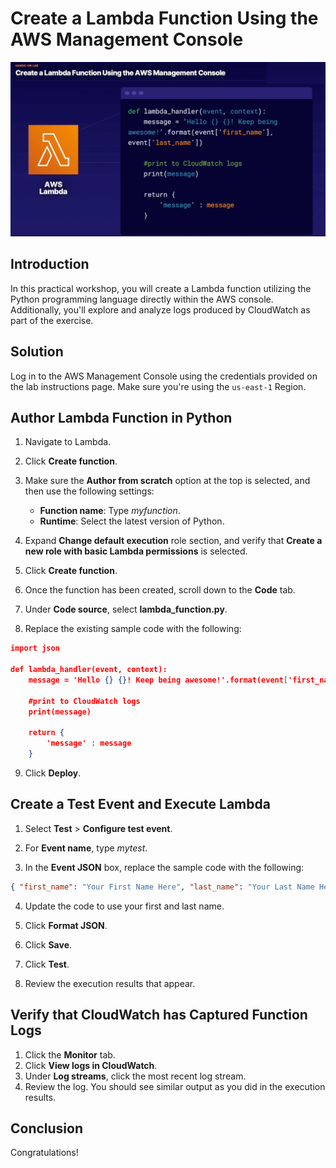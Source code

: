 # Create a Lambda Function Using the AWS Management Console
![image](../../images/CLF-CO2-lambda.jpg)
## Introduction
In this practical workshop, you will create a Lambda function utilizing the Python programming language directly within the AWS console. Additionally, you'll explore and analyze logs produced by CloudWatch as part of the exercise.

## Solution
Log in to the AWS Management Console using the credentials provided on the lab instructions page. Make sure you're using the `us-east-1` Region.

## Author Lambda Function in Python
1. Navigate to Lambda.

2. Click **Create function**.

3. Make sure the **Author from scratch** option at the top is selected, and then use the following settings:

    * **Function name**: Type _myfunction_.
    * **Runtime**: Select the latest version of Python.
4. Expand **Change default execution** role section, and verify that **Create a new role with basic Lambda permissions** is selected.

5. Click **Create function**.

6. Once the function has been created, scroll down to the **Code** tab.

7. Under **Code source**, select **lambda_function.py**.

8. Replace the existing sample code with the following:

```json
import json

def lambda_handler(event, context):
    message = 'Hello {} {}! Keep being awesome!'.format(event['first_name'], event['last_name'])  

    #print to CloudWatch logs
    print(message)

    return {
        'message' : message
    }  
```
9. Click **Deploy**.

## Create a Test Event and Execute Lambda
1. Select **Test** > **Configure test event**.

2. For **Event name**, type _mytest_.

3. In the **Event JSON** box, replace the sample code with the following:

```json
{ "first_name": "Your First Name Here", "last_name": "Your Last Name Here" }
```
4. Update the code to use your first and last name.

5. Click **Format JSON**.

6. Click **Save**.

7. Click **Test**.

8. Review the execution results that appear.

## Verify that CloudWatch has Captured Function Logs
1. Click the **Monitor** tab.
2. Click **View logs in CloudWatch**.
3. Under **Log streams**, click the most recent log stream.
4. Review the log. You should see similar output as you did in the execution results.
## Conclusion
Congratulations!